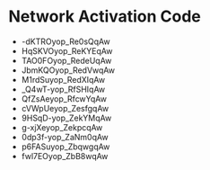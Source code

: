# Network Activation Code
* -dKTROyop_Re0sQqAw
* HqSKVOyop_ReKYEqAw
* TAO0FOyop_RedeUqAw
* JbmKQOyop_RedVwqAw
* M1rdSuyop_RedXIqAw
* _Q4wT-yop_RfSHIqAw
* QfZsAeyop_RfcwYqAw
* cVWpUeyop_ZesfgqAw
* 9HSqD-yop_ZekYMqAw
* g-xjXeyop_ZekpcqAw
* 0dp3f-yop_ZaNm0qAw
* p6FASuyop_ZbqwgqAw
* fwl7EOyop_ZbB8wqAw